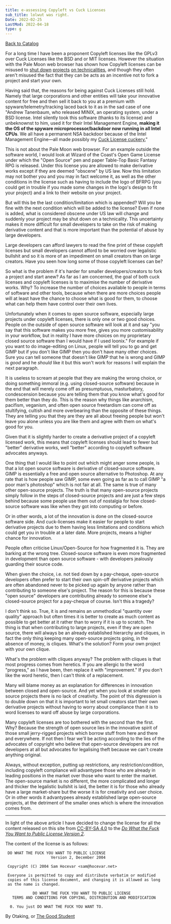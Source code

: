 ```yaml
---
title: e-assessing Copyleft vs Cuck Licenses
sub_title: lolwut was right.
Date: 2022-02-25
LastMod: 2022-04-18
type: g
---
```


[Back to Catalog](https://otaking.xyz/index.html)

For a long time I have been a proponent Copyleft licenses like the GPLv3 over Cuck Licenses like the BSD and or MIT licenses. However the situation with the Pale Moon web browser has shown how Copyleft licenses can be misused to [shut down](https://old.reddit.com/r/palemoon/comments/pexate/pale_moon_developers_abuse_mozilla_public_license/) [projects](https://github.com/jasperla/openbsd-wip/issues/86) [on technicalities](https://old.reddit.com/r/palemoon/comments/qdic88/male_poon_dmca_takedown/), and though they often aren't misused the fact that they can be acts as an incentive not to fork a project and start your own.

Having said that, the reasons for being against Cuck Licenses still hold. Namely that large corporations and other entities will take your innovative content for free and then sell it back to you at a premium with spyware/telemetry/tracking laced back to it as in the sad case of one "Andrew Tanenbaum, who released MINIX, an operating system, under a BSD license. Intel silently took this software (thanks to its license) and unbeknownst to him, used it for their Intel Management Engine, **making it the OS of the spyware microprocessor/backdoor now running in all Intel CPUs**. We all have a permanent NSA backdoor because of the Intel Management Engine—all made possibly my [Cuck License cuckery.](https://lukesmith.xyz/articles/why-i-use-the-gpl-and-not-cuck-licenses#)"

This is not about the Pale Moon web browser. For an example outside the software world, I would look at Wizard of the Coast's Open Game License under which the "Open Source" pen and paper Table-Top Basic Fantasy RPG is released. Under this license you are allowed to make derivative works except if they are deemed "obscene" by US law. Now this limitation may not bother you and you may in fact welcome it, as well as the other conditions in the license such as having to include the logo of BFRPG (you could get in trouble if you made some changes in the logo's design to fit your project) and a link to their website on your project.

But will this be the last condition/limitation which is appended? Will you be fine with the next condition which will be added to the license? Even if none is added, what is considered obscene under US law will change and suddenly your project may be shut down on a technicality. This uncertainty makes it more difficult for small developers to take on the risk of making derivative content and that is more important than the potential of abuse by large developers.

Large developers can afford lawyers to read the fine print of these copyleft licenses but small developers cannot afford to be worried over legalistic bullshit and so it is more of an impediment on small creators than on large creators. Have you seen how long some of those copyleft licenses can be?

So what is the problem if it's harder for smaller developers/creators to fork a project and start anew? As far as I am concerned, the goal of both cuck licenses and copyleft licenses is to maximise the number of derivative works. Why? To increase the number of choices available to people in terms of software and other tools, because when there are more choices people will at least have the chance to choose what is good for them, to choose what can help them have control over their own lives.

Unfortunately when it comes to open source software, especially large projects under copyleft licenses, there is only one or two good choices. People on the outside of open source software will look at it and say "you say that this software makes you more free, gives you more customisability in your workflow, but in reality I have more choices on my proprietary closed source software than I would have if I used loonix." For example if you want to do image-editing on Linux, people will tell you to go and get GIMP but if you don't like GIMP then you don't have many other choices. Sure you can tell someone that doesn't like GIMP that he is wrong and GIMP is _good_ and he _should_ like it but this won't work for reasons I will explain the next paragraph.

It is useless to scream at people that they are making the wrong choice, or doing something immoral (e.g. using closed-source software) because in the end that will merely come off as presumptuous, masturbatory, condescension because you are telling them that you know what's good for them better than they do. This is the reason why things like anarchism, pacifism, veganism, and often open source freetardism can come off as stultifying, cultish and more overbearing than the opposite of these things. They are telling you that they are they are all about freeing people but won't leave you alone unless you are like them and agree with them on what's good for you.

Given that it is slightly harder to create a derivative project of a copyleft licensed work, this means that copyleft licenses should lead to fewer but "better" derivative works, well "better" according to copyleft software advocates anyways.

One thing that I would like to point out which might anger some people, is that a lot open source software is derivative of closed-source software. GIMP is essentially a free and open source alternative to Photoshop. At any rate that is how people saw GIMP, some even going as far as to call GIMP "a poor man's photoshop" which is not fair at all. The same is true of many other open-source projects. The truth is that many open-source projects simply follow in the steps of closed-source projects and are just a few steps behind because some people use them out of nostalgia for how closed-source software was like when they got into computing or before.

Or in other words, a lot of the innovation is done on the closed-source software side. And cuck-licenses make it easier for people to start derivative projects due to them having less limitations and conditions which could get you in trouble at a later date. More projects, means a higher chance for innovation.

People often criticise Linux/Open-Source for how fragmented it is. They are barking at the wrong tree. Closed-source software is even more fragmented in development than open source software - with developers jealously guarding their source code.

When given the choice, i.e. not tied down by a pay-cheque, open-source developers often prefer to start their own spin-off derivative projects which are often abandoned never to be picked up again by anyone rather than contributing to someone else's project. The reason for this is because these "open source" developers are contributing already to someone else's closed-source project for a pay-cheque of course. Isn't this a tragedy?

I don't think so. True, it is and remains an unmethodical "quantity over quality" approach but often times it is better to create as much content as possible to get better at it rather than to worry if it is up to scratch. The thing is that when contributing to large projects, even if they are open source, there will always be an already established hierarchy and cliques, in fact the only thing keeping many open-source projects going, in the absence of money, is cliques. What's the solution? Form your own project with your own clique.

What's the problem with cliques anyway? The problem with cliques is that most progress comes from heretics. If you are allergic to the word "progress," as I have been, then replace it with "improvement." If you don't like the word heretic, then I can't think of a replacement.

Many will blame money as an explanation for differences in innovation between closed and open-source. And yet when you look at smaller open source projects there is no lack of creativity. The point of this digression is to double down on that it is important to let small creators start their own derivative projects without having to worry about compliance than it is to word licenses to ward off abuse by large corporations.

Many copyleft licenses are too bothered with the second than the first. Why? Because the strength of open source lies in the innovative spirit of those small jerry-rigged projects which borrow stuff from here and there and everywhere. If not then I fear we'll be acting according to the lies of the advocates of copyright who believe that open-source developers are not developers at all but advocates for legalising theft because we can't create anything original.

Always, without exception, putting up restrictions, any restriction/condition, including copyleft compliance will advantypee those who are already in leading positions in the market over those who want to enter the market. The open-source market is no different, the more complicated and longer and thicker the legalistic bullshit is laid, the better it is for those who already have a large market-share but the worse it is for creativity and user choice. Or in other words it advantypees already established large open-source projects, at the detriment of the smaller ones which is where the innovation comes from.

---

In light of the above article I have decided to change the license for all the content released on this site from [CC-BY-SA 4.0](https://creativecommons.org/licenses/by-sa/4.0/) to the _[Do What the Fuck You Want to Public License Version 2](http://www.wtfpl.net/about/)._

The content of the license is as follows:

```
 DO WHAT THE FUCK YOU WANT TO PUBLIC LICENSE
                    Version 2, December 2004

 Copyright (C) 2004 Sam Hocevar <sam@hocevar.net>

 Everyone is permitted to copy and distribute verbatim or modified
 copies of this license document, and changing it is allowed as long
 as the name is changed.

            DO WHAT THE FUCK YOU WANT TO PUBLIC LICENSE
   TERMS AND CONDITIONS FOR COPYING, DISTRIBUTION AND MODIFICATION

  0. You just DO WHAT THE FUCK YOU WANT TO.
```

By Otaking, or [The Good Student](https://www.youtube.com/channel/UCA4gWcOoz_FXrtTEemTOtfw?view_as=subscriber/videos)
